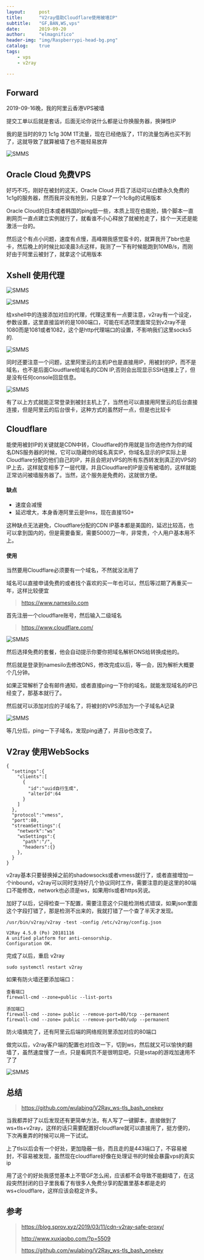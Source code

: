 ```yaml
---
layout:     post
title:      "V2ray借助Cloudflare使用被墙IP"
subtitle:   "GF,BAN,WS,vps"
date:       2019-09-20
author:     "elmagnifico"
header-img: "img/Raspberrypi-head-bg.png"
catalog:    true
tags:
    - vps
    - v2ray

---
```


## Forward

2019-09-16晚，我的阿里云香港VPS被墙

提交工单以后就是套话，后面无论你说什么都是让你换服务器，换弹性IP

我的是当时的9刀 1c1g 30M 1T流量，现在已经绝版了，1T的流量包再也买不到了，这就导致了就算被墙了也不能轻易放弃

![SMMS](https://i.loli.net/2019/09/20/oNmFpAYX1kQEtPz.png)

## Oracle Cloud 免费VPS

好巧不巧，刚好在被封的这天，Oracle Cloud 开启了活动可以白嫖永久免费的 1c1g的服务器，然而我并没有抢到，只是拿了一个1c8g的试用版本

Oracle Cloud的日本或者韩国的ping低一些，本质上现在也能抢，搞个脚本一直刷网页一直点建立实例就行了，就看谁不小心释放了就被抢走了，挂个一天还是能激活一台的。

然后这个有点小问题，速度有点慢，高峰期我感觉蛮卡的，就算我开了bbr也是卡，然后晚上的时候比如凌晨3点这样，我测了一下有时候能跑到10MB/s，而刚好由于阿里云被封了，就拿这个试用版本

## Xshell 使用代理

![SMMS](https://i.loli.net/2019/09/20/7lywGMKh2gEUL1F.png)

![SMMS](https://i.loli.net/2019/09/20/i8I9RXGSrYFEcCl.png)

给xshell中的连接添加对应的代理，代理这里有一点要注意，v2ray有一个设定，参数设置，这里直接监听的是1080端口，可能在IE选项里面常见到v2ray不是1080而是1081或者1082，这个是http代理端口的设置，不影响我们这里socks5的.

![SMMS](https://i.loli.net/2019/09/20/BVSpMN4bz3vxu9h.png)

同时还要注意一个问题，这里阿里云的主机IP也是直接用IP，用被封的IP，而不是域名，也不是后面Cloudflare给域名的CDN IP,否则会出现显示SSH连接上了，但是没有任何console回显信息。

![SMMS](https://i.loli.net/2019/09/20/pA7YgMt4iWB1lc3.png)

有了以上方式就能正常登录到被封主机上了，当然也可以直接用阿里云的后台直接连接，但是阿里云的后台很卡，这种方式的虽然好一点，但是也比较卡

## Cloudflare

能使用被封IP的关键就是CDN中转，Cloudflare的作用就是当你选他作为你的域名DNS服务器的时候，它可以隐藏你的域名真实IP，你域名显示的IP实际上是Cloudflare分配的他们自己的IP，并且会把对VPS的所有东西转发到真正的VPS的IP上去，这样就变相多了一层代理，并且Cloudflare的IP是没有被墙的，这样就能正常访问被墙服务器了。当然，这个服务是免费的，这就很方便。

#### 缺点

- 速度会减慢
- 延迟增大，本身香港阿里云是9ms，现在直接150+

这种缺点无法避免，Cloudflare分配的CDN IP基本都是美国的，延迟比较高，也可以拿到国内的，但是需要备案，需要5000刀一年，非常贵，个人用户基本用不上。

#### 使用

当然要用Cloudflare必须要有一个域名，不然就没法用了

域名可以直接申请免费的或者找个喜欢的买一年也可以，然后等过期了再重买一年，这样比较便宜

> https://www.namesilo.com

首先注册一个cloudflare账号，然后输入二级域名

> https://www.cloudflare.com/

![SMMS](https://i.loli.net/2019/09/20/cNuGBaxWIpnmiPs.png)

然后选择免费的套餐，他会自动提示你要你把域名解析DNS给转换成他的。

然后就是登录到namesilo去修改DNS，修改完成以后，等一会，因为解析大概要个几分钟。

如果正常解析了会有邮件通知，或者直接ping一下你的域名，就能发现域名的IP已经变了，那基本就行了。

然后就可以添加对应的子域名了，将被封的VPS添加为一个子域名A记录

![SMMS](https://i.loli.net/2019/09/20/bUxAOLWRZcdkEKf.png)

等几分后，ping一下子域名，发现ping通了，并且ip也改变了。

## V2ray 使用WebSocks

```
{
  "settings":{
    "clients":[
      {
        "id":"uuid自行生成",
        "alterId":64
      }
    ]
  },
  "protocol":"vmess",
  "port":80,
  "streamSettings":{
    "network":"ws"  
    "wsSettings":{
      "path":"/",
      "headers":{}
    },
  }
}
```

v2ray基本只要替换掉之前的shadowsocks或者vmess就行了，或者直接增加一个inbound，v2ray可以同时支持好几个协议同时工作，需要注意的是这里的80端口不能修改，network也必须是ws，如果用tls或者https另说。

加好了以后，记得检查一下配置，需要注意这个只能检测格式错误，如果json里面这个字段打错了，那是检测不出来的，我就打错了一个查了半天才发现。

```
/usr/bin/v2ray/v2ray -test -config /etc/v2ray/config.json

V2Ray 4.5.0 (Po) 20181116
A unified platform for anti-censorship.
Configuration OK.
```

完成了以后，重启 v2ray

```
sudo systemctl restart v2ray
```

如果有防火墙还要添加端口：

```
查看端口
firewall-cmd --zone=public --list-ports

添加端口
firewall-cmd --zone= public --remove-port=80/tcp --permanent
firewall-cmd --zone= public --remove-port=80/udp --permanent
```

防火墙搞完了，还有阿里云后端的网络规则里添加对应的80端口

做完以后，v2ray客户端的配置也对应改一下，切到ws，然后就又可以愉快的翻墙了，虽然速度慢了一点，只是看网页不是很明显吧，只是sstap的游戏加速用不了了

![SMMS](https://i.loli.net/2019/09/20/C8JYgOjNIf1oBr4.png)

## 总结

> https://github.com/wulabing/V2Ray_ws-tls_bash_onekey

当我都弄好了以后发现还有更简单方法，有人写了一键脚本，直接做到了ws+tls+v2ray，这样的话只需要配置好cloudflare就可以直接用了，挺方便的，下次再重弄的时候可以用一下试试。

上了tls以后会有一个好处，更加隐蔽一些，而且走的是443端口了，不容易被封，不容易被发现，虽然现在cloudflare好像在处理证书的时候会暴露vps的真实ip

用了这个的好处我感觉基本上不管GF怎么闹，应该都不会导致不能翻墙了，在这段突然封闭的日子里我看了有很多人免费分享的配置里基本都是走的ws+cloudflare，这样应该会稳定许多。

## 参考

> https://blog.sprov.xyz/2019/03/11/cdn-v2ray-safe-proxy/
>
> http://www.xuxiaobo.com/?p=5509
>
> https://github.com/wulabing/V2Ray_ws-tls_bash_onekey